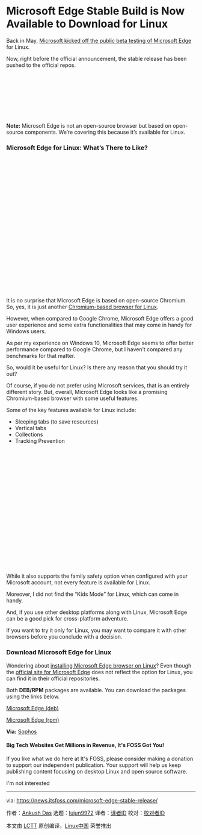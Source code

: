[#]: subject: "Microsoft Edge Stable Build is Now Available to Download for Linux"
[#]: via: "https://news.itsfoss.com/microsoft-edge-stable-release/"
[#]: author: "Ankush Das https://news.itsfoss.com/author/ankush/"
[#]: collector: "lujun9972"
[#]: translator: "wxy"
[#]: reviewer: " "
[#]: publisher: " "
[#]: url: " "

Microsoft Edge Stable Build is Now Available to Download for Linux
======

Back in May, [Microsoft kicked off the public beta testing of Microsoft Edge][1] for Linux.

Now, right before the official announcement, the stable release has been pushed to the official repos.

![][2]

**Note:** Microsoft Edge is not an open-source browser but based on open-source components. We’re covering this because it’s available for Linux.

### Microsoft Edge for Linux: What’s There to Like?

![][3]

It is no surprise that Microsoft Edge is based on open-source Chromium. So, yes, it is just another [Chromium-based browser for Linux][4].

However, when compared to Google Chrome, Microsoft Edge offers a good user experience and some extra functionalities that may come in handy for Windows users.

As per my experience on Windows 10, Microsoft Edge seems to offer better performance compared to Google Chrome, but I haven’t compared any benchmarks for that matter.

So, would it be useful for Linux? Is there any reason that you should try it out?

Of course, if you do not prefer using Microsoft services, that is an entirely different story. But, overall, Microsoft Edge looks like a promising Chromium-based browser with some useful features.

Some of the key features available for Linux include:

  * Sleeping tabs (to save resources)
  * Vertical tabs
  * Collections
  * Tracking Prevention



![][5]

While it also supports the family safety option when configured with your Microsoft account, not every feature is available for Linux.

Moreover, I did not find the “Kids Mode” for Linux, which can come in handy.

And, if you use other desktop platforms along with Linux, Microsoft Edge can be a good pick for cross-platform adventure.

If you want to try it only for Linux, you may want to compare it with other browsers before you conclude with a decision.

### Download Microsoft Edge for Linux

Wondering about [installing Microsoft Edge browser on Linux][6]? Even though the [official site for Microsoft Edge][7] does not reflect the option for Linux, you can find it in their official repositories.

Both **DEB/RPM** packages are available. You can download the packages using the links below.

[Microsoft Edge (deb)][8]

[Microsoft Edge (rpm)][9]

**Via:** [Sophos][10]

#### Big Tech Websites Get Millions in Revenue, It's FOSS Got You!

If you like what we do here at It's FOSS, please consider making a donation to support our independent publication. Your support will help us keep publishing content focusing on desktop Linux and open source software.

I'm not interested

--------------------------------------------------------------------------------

via: https://news.itsfoss.com/microsoft-edge-stable-release/

作者：[Ankush Das][a]
选题：[lujun9972][b]
译者：[译者ID](https://github.com/译者ID)
校对：[校对者ID](https://github.com/校对者ID)

本文由 [LCTT](https://github.com/LCTT/TranslateProject) 原创编译，[Linux中国](https://linux.cn/) 荣誉推出

[a]: https://news.itsfoss.com/author/ankush/
[b]: https://github.com/lujun9972
[1]: https://news.itsfoss.com/microsoft-edge-beta/
[2]: data:image/svg+xml;base64,PHN2ZyBoZWlnaHQ9IjE4MCIgd2lkdGg9Ijc4MCIgeG1sbnM9Imh0dHA6Ly93d3cudzMub3JnLzIwMDAvc3ZnIiB2ZXJzaW9uPSIxLjEiLz4=
[3]: data:image/svg+xml;base64,PHN2ZyBoZWlnaHQ9IjU1MiIgd2lkdGg9Ijc4MCIgeG1sbnM9Imh0dHA6Ly93d3cudzMub3JnLzIwMDAvc3ZnIiB2ZXJzaW9uPSIxLjEiLz4=
[4]: https://news.itsfoss.com/chrome-like-browsers-2021/
[5]: data:image/svg+xml;base64,PHN2ZyBoZWlnaHQ9IjQ4NiIgd2lkdGg9Ijc4MCIgeG1sbnM9Imh0dHA6Ly93d3cudzMub3JnLzIwMDAvc3ZnIiB2ZXJzaW9uPSIxLjEiLz4=
[6]: https://itsfoss.com/microsoft-edge-linux/
[7]: https://www.microsoft.com/en-us/edge
[8]: https://packages.microsoft.com/repos/edge/pool/main/m/microsoft-edge-stable/
[9]: https://packages.microsoft.com/yumrepos/edge/
[10]: https://nakedsecurity.sophos.com/2021/10/29/microsoft-edge-finally-arrives-on-linux-official-build-lands-in-repos/
